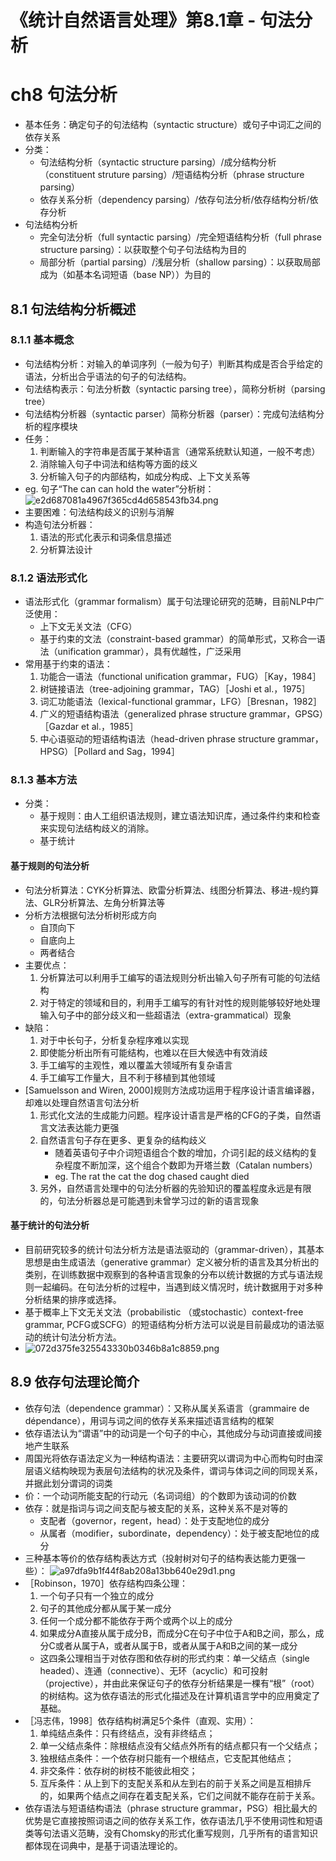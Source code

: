 # 《统计自然语言处理》第8.1章 - 句法分析


# ch8 句法分析
- 基本任务：确定句子的句法结构（syntactic structure）或句子中词汇之间的依存关系
- 分类：
	- 句法结构分析（syntactic structure parsing）/成分结构分析（constituent struture parsing）/短语结构分析（phrase structure parsing）
	- 依存关系分析（dependency parsing）/依存句法分析/依存结构分析/依存分析
- 句法结构分析
	- 完全句法分析（full syntactic parsing）/完全短语结构分析（full phrase structure parsing）：以获取整个句子句法结构为目的
	- 局部分析（partial parsing）/浅层分析（shallow parsing）：以获取局部成为（如基本名词短语（base NP））为目的

## 8.1 句法结构分析概述
### 8.1.1 基本概念
- 句法结构分析：对输入的单词序列（一般为句子）判断其构成是否合乎给定的语法，分析出合乎语法的句子的句法结构。
- 句法结构表示：句法分析数（syntactic parsing tree），简称分析树（parsing tree）
- 句法结构分析器（syntactic parser）简称分析器（parser）：完成句法结构分析的程序模块
- 任务：
	1. 判断输入的字符串是否属于某种语言（通常系统默认知道，一般不考虑）
	2. 消除输入句子中词法和结构等方面的歧义
	3. 分析输入句子的内部结构，如成分构成、上下文关系等
- eg. 句子“The can can hold the water”分析树：
	![e2d687081a4967f365cd4d658543fb34.png](../../_resources/4508ca9a611a4cc7951fe4847cfeed0a.png)
- 主要困难：句法结构歧义的识别与消解
- 构造句法分析器：
	1. 语法的形式化表示和词条信息描述
	2. 分析算法设计

### 8.1.2 语法形式化
- 语法形式化（grammar formalism）属于句法理论研究的范畴，目前NLP中广泛使用：
	- 上下文无关文法（CFG）
	- 基于约束的文法（constraint-based grammar）的简单形式，又称合一语法（unification grammar），具有优越性，广泛采用
- 常用基于约束的语法：
	1. 功能合一语法（functional unification grammar，FUG）［Kay，1984］
	2. 树链接语法（tree-adjoining grammar，TAG）［Joshi et al.，1975］
	3. 词汇功能语法（lexical-functional grammar，LFG）［Bresnan，1982］
	4. 广义的短语结构语法（generalized phrase structure grammar，GPSG）［Gazdar et al.，1985］
	5. 中心语驱动的短语结构语法（head-driven phrase structure grammar，HPSG）［Pollard and Sag，1994］


### 8.1.3 基本方法
- 分类：
	- 基于规则：由人工组织语法规则，建立语法知识库，通过条件约束和检查来实现句法结构歧义的消除。
	- 基于统计

#### 基于规则的句法分析
- 句法分析算法：CYK分析算法、欧雷分析算法、线图分析算法、移进-规约算法、GLR分析算法、左角分析算法等
- 分析方法根据句法分析树形成方向
	- 自顶向下
	- 自底向上
	- 两者结合
- 主要优点：
	1. 分析算法可以利用手工编写的语法规则分析出输入句子所有可能的句法结构
	2. 对于特定的领域和目的，利用手工编写的有针对性的规则能够较好地处理输入句子中的部分歧义和一些超语法（extra-grammatical）现象
- 缺陷：
	1. 对于中长句子，分析复杂程序难以实现
	2. 即使能分析出所有可能结构，也难以在巨大候选中有效消歧
	3. 手工编写的主观性，难以覆盖大领域所有复杂语言
	4. 手工编写工作量大，且不利于移植到其他领域
- [Samuelsson and Wiren, 2000]规则方法成功运用于程序设计语言编译器，却难以处理自然语言句法分析
	1. 形式化文法的生成能力问题。程序设计语言是严格的CFG的子类，自然语言文法表达能力更强
	2. 自然语言句子存在更多、更复杂的结构歧义
		- 随着英语句子中介词短语组合个数的增加，介词引起的歧义结构的复杂程度不断加深，这个组合个数即为开塔兰数（Catalan numbers）
		- eg. The rat the cat the dog chased caught died
	3. 另外，自然语言处理中的句法分析器的先验知识的覆盖程度永远是有限的，句法分析器总是可能遇到未曾学习过的新的语言现象

#### 基于统计的句法分析
- 目前研究较多的统计句法分析方法是语法驱动的（grammar-driven），其基本思想是由生成语法（generative grammar）定义被分析的语言及其分析出的类别，在训练数据中观察到的各种语言现象的分布以统计数据的方式与语法规则一起编码。在句法分析的过程中，当遇到歧义情况时，统计数据用于对多种分析结果的排序或选择。
- 基于概率上下文无关文法（probabilistic （或stochastic）context-free grammar, PCFG或SCFG）的短语结构分析方法可以说是目前最成功的语法驱动的统计句法分析方法。
- ![072d375fe325543330b0346b8a1c8859.png](../../_resources/4d7aaa2950a641de8a07ab7f1c4387b7.png)


## 8.9 依存句法理论简介
- 依存句法（dependence grammar）：又称从属关系语言（grammaire de dépendance），用词与词之间的依存关系来描述语言结构的框架
- 依存语法认为“谓语”中的动词是一个句子的中心，其他成分与动词直接或间接地产生联系
- 周国光将依存语法定义为一种结构语法：主要研究以谓词为中心而构句时由深层语义结构映现为表层句法结构的状况及条件，谓词与体词之间的同现关系，并据此划分谓词的词类
- 价：一个动词所能支配的行动元（名词词组）的个数即为该动词的价数
- 依存：就是指词与词之间支配与被支配的关系，这种关系不是对等的
	- 支配者（governor，regent，head）：处于支配地位的成分
	- 从属者（modifier，subordinate，dependency）：处于被支配地位的成分
- 三种基本等价的依存结构表达方式（投射树对句子的结构表达能力更强一些）：
![a97dfa9b1f44f8ab208a13bb640e29d1.png](../../_resources/a2487ba2dc3847ea877d4354b2e29899.png)
- ［Robinson，1970］依存结构四条公理：
	1. 一个句子只有一个独立的成分
	2. 句子的其他成分都从属于某一成分
	3. 任何一个成分都不能依存于两个或两个以上的成分
	4. 如果成分A直接从属于成分B，而成分C在句子中位于A和B之间，那么，成分C或者从属于A，或者从属于B，或者从属于A和B之间的某一成分
	- 这四条公理相当于对依存图和依存树的形式约束：单一父结点（single headed）、连通（connective）、无环（acyclic）和可投射（projective），并由此来保证句子的依存分析结果是一棵有“根”（root）的树结构。这为依存语法的形式化描述及在计算机语言学中的应用奠定了基础。
- ［冯志伟，1998］依存结构树满足5个条件（直观、实用）：
	1. 单纯结点条件：只有终结点，没有非终结点；
	2. 单一父结点条件：除根结点没有父结点外所有的结点都只有一个父结点；
	3. 独根结点条件：一个依存树只能有一个根结点，它支配其他结点；
	4. 非交条件：依存树的树枝不能彼此相交；
	5. 互斥条件：从上到下的支配关系和从左到右的前于关系之间是互相排斥的，如果两个结点之间存在着支配关系，它们之间就不能存在前于关系。
- 依存语法与短语结构语法（phrase structure grammar，PSG）相比最大的优势是它直接按照词语之间的依存关系工作，依存语法几乎不使用词性和短语类等句法语义范畴，没有Chomsky的形式化重写规则，几乎所有的语言知识都体现在词典中，是基于词语法理论的。
